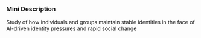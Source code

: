 ### Mini Description

Study of how individuals and groups maintain stable identities in the face of AI-driven identity pressures and rapid social change
